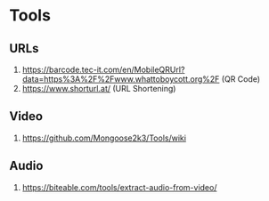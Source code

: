# Tools

## URLs
1. https://barcode.tec-it.com/en/MobileQRUrl?data=https%3A%2F%2Fwww.whattoboycott.org%2F  (QR Code)
1. https://www.shorturl.at/ (URL Shortening)

## Video
1. https://github.com/Mongoose2k3/Tools/wiki

## Audio
1. https://biteable.com/tools/extract-audio-from-video/
   
